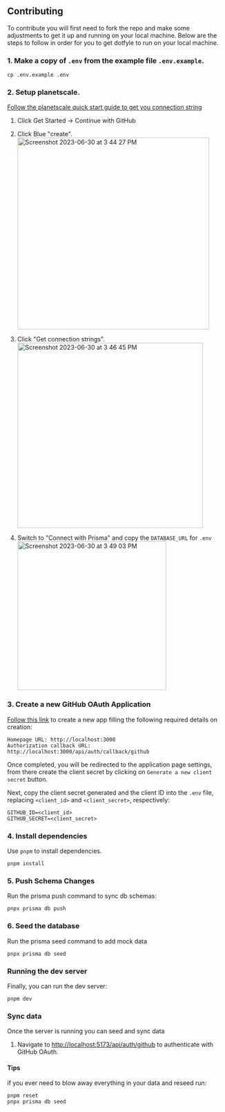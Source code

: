 ## Contributing

To contribute you will first need to fork the repo and make some adjustments to get it up and running on your local
machine. Below are the steps to follow in order for you to get dotfyle to run on your local machine.

### 1. Make a copy of `.env` from the example file `.env.example`.

```
cp .env.example .env
```

### 2. Setup planetscale.

[Follow the planetscale quick start guide to get you connection string][planetscale-quick-start]

1. Click Get Started -> Continue with GitHub
2. Click Blue "create".
   <br/><img width="444" alt="Screenshot 2023-06-30 at 3 44 27 PM" src="https://github.com/bautistaaa/typehero/assets/31113245/c30929fe-68ca-407d-9894-ef2ea52ced3c">

3. Click "Get connection strings".
   <br/><img width="429" alt="Screenshot 2023-06-30 at 3 46 45 PM" src="https://github.com/bautistaaa/typehero/assets/31113245/c06a5829-92e6-417f-a5e6-083b7690923f">

4. Switch to "Connect with Prisma" and copy the `DATABASE_URL` for `.env` 
   <br/><img width="344" alt="Screenshot 2023-06-30 at 3 49 03 PM" src="https://github.com/bautistaaa/typehero/assets/31113245/4c9694ef-b954-47a8-9954-c2b677a1123a">


### 3. Create a new GitHub OAuth Application

[Follow this link][new-oauth] to create a new app filling the following required details on creation:

```
Homepage URL: http://localhost:3000
Authorization callback URL: http://localhost:3000/api/auth/callback/github
```

Once completed, you will be redirected to the application page settings, from there create the client secret by clicking
on `Generate a new client secret` button.

Next, copy the client secret generated and the client ID into the `.env` file, replacing `<client_id>` and
`<client_secret>`, respectively:

```
GITHUB_ID=<client_id>
GITHUB_SECRET=<client_secret>
```

### 4. Install dependencies

Use `pnpm` to install dependencies.

```
pnpm install
```

### 5. Push Schema Changes

Run the prisma push command to sync db schemas:

```
pnpx prisma db push
```

### 6. Seed the database

Run the prisma seed command to add mock data

```
pnpx prisma db seed
```

### Running the dev server

Finally, you can run the dev server:

```
pnpm dev
```

### Sync data

Once the server is running you can seed and sync data

1. Navigate to [http://localhost:5173/api/auth/github](http://localhost:5173/api/auth/github) to authenticate with GitHub OAuth.

#### Tips

if you ever need to blow away everything in your data and reseed run:

```
pnpm reset
pnpx prisma db seed
```

[planetscale-quick-start]: https://planetscale.com/docs/tutorials/planetscale-quick-start-guide
[new-oauth]: https://github.com/settings/applications/new

